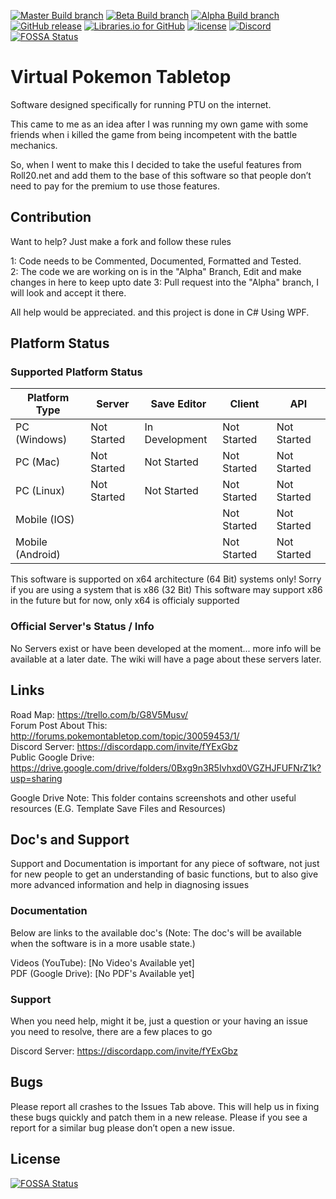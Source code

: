 [![Master Build branch](https://img.shields.io/appveyor/ci/TasmanLeach/virtual-pokemon-tabletop-2/master.svg?label=Master%20Build)](https://ci.appveyor.com/project/TasmanLeach/virtual-pokemon-tabletop-2)
[![Beta Build branch](https://img.shields.io/appveyor/ci/TasmanLeach/virtual-pokemon-tabletop-2/Beta.svg?label=Beta%20Build)](https://ci.appveyor.com/project/TasmanLeach/virtual-pokemon-tabletop-2)
[![Alpha Build branch](https://img.shields.io/appveyor/ci/TasmanLeach/virtual-pokemon-tabletop-2/Alpha.svg?label=Alpha%20Build)](https://ci.appveyor.com/project/TasmanLeach/virtual-pokemon-tabletop-2)
[![GitHub release](https://img.shields.io/github/release/AssaultBird2454/Virtual-Pokemon-Tabletop/all.svg?label=Latest%20Version)](https://github.com/AssaultBird2454/Virtual-Pokemon-Tabletop/releases)
[![Libraries.io for GitHub](https://img.shields.io/librariesio/github/AssaultBird2454/Virtual-Pokemon-Tabletop.svg)](https://github.com/AssaultBird2454/Virtual-Pokemon-Tabletop)
[![license](https://img.shields.io/github/license/AssaultBird2454/virtual-pokemon-tabletop.svg?label=Licence)](https://github.com/AssaultBird2454/Virtual-Pokemon-Tabletop/blob/master/LICENSE)
[![Discord](https://img.shields.io/discord/277549582961868800.svg?colorB=7289DA&label=Discord)](https://discord.gg/fYExGbz)
[![FOSSA Status](https://app.fossa.io/api/projects/git%2Bgithub.com%2FAssaultBird2454%2FVirtual-Pokemon-Tabletop.svg?type=shield)](https://app.fossa.io/projects/git%2Bgithub.com%2FAssaultBird2454%2FVirtual-Pokemon-Tabletop?ref=badge_shield)


# Virtual Pokemon Tabletop
Software designed specifically for running PTU on the internet.  

This came to me as an idea after I was running my own game with some friends when i killed the game from being incompetent with the battle mechanics.  

So, when I went to make this I decided to take the useful features from Roll20.net and add them to the base of this software so that people don’t need to pay for the premium to use those features.

## Contribution
Want to help? Just make a fork and follow these rules

1: Code needs to be Commented, Documented, Formatted and Tested.  
2: The code we are working on is in the "Alpha" Branch, Edit and make changes in here to keep upto date
3: Pull request into the "Alpha" branch, I will look and accept it there.  

All help would be appreciated. and this project is done in C# Using WPF.

## Platform Status

### Supported Platform Status
| Platform Type   | Server        | Save Editor   | Client        | API           |
|-----------------|---------------|---------------|---------------|---------------|
| PC (Windows)    | Not Started   | In Development| Not Started   | Not Started   |
| PC (Mac)        | Not Started   | Not Started   | Not Started   | Not Started   |
| PC (Linux)      | Not Started   | Not Started   | Not Started   | Not Started   |
| Mobile (IOS)    |               |               | Not Started   | Not Started   |
| Mobile (Android)|               |               | Not Started   | Not Started   |

This software is supported on x64 architecture (64 Bit) systems only! Sorry if you are using a system that is x86 (32 Bit)
This software may support x86 in the future but for now, only x64 is officialy supported

### Official Server's Status / Info
No Servers exist or have been developed at the moment... more info will be available at a later date. The wiki will have a page about these servers later.

## Links
Road Map: https://trello.com/b/G8V5Musv/  
Forum Post About This: http://forums.pokemontabletop.com/topic/30059453/1/  
Discord Server: https://discordapp.com/invite/fYExGbz  
Public Google Drive: https://drive.google.com/drive/folders/0Bxg9n3R5Ivhxd0VGZHJFUFNrZ1k?usp=sharing 

Google Drive Note: This folder contains screenshots and other useful resources (E.G. Template Save Files and Resources)

## Doc's and Support
Support and Documentation is important for any piece of software, not just for new people to get an understanding of basic functions, but to also give more advanced information and help in diagnosing issues

### Documentation
Below are links to the available doc's (Note: The doc's will be available when the software is in a more usable state.)

Videos (YouTube): [No Video's Available yet]  
PDF (Google Drive): [No PDF's Available yet]

### Support
When you need help, might it be, just a question or your having an issue you need to resolve, there are a few places to go

Discord Server: https://discordapp.com/invite/fYExGbz

## Bugs
Please report all crashes to the Issues Tab above. This will help us in fixing these bugs quickly and patch them in a new release. Please if you see a report for a similar bug please don’t open a new issue.


## License
[![FOSSA Status](https://app.fossa.io/api/projects/git%2Bgithub.com%2FAssaultBird2454%2FVirtual-Pokemon-Tabletop.svg?type=large)](https://app.fossa.io/projects/git%2Bgithub.com%2FAssaultBird2454%2FVirtual-Pokemon-Tabletop?ref=badge_large)